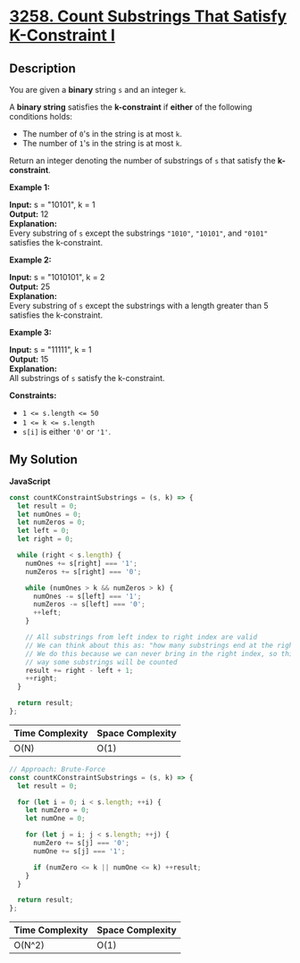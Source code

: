 # [3258. Count Substrings That Satisfy K-Constraint I](https://leetcode.com/problems/count-substrings-that-satisfy-k-constraint-i)

## Description

You are given a **binary** string `s` and an integer `k`.

A **binary string** satisfies the **k-constraint** if **either** of the following conditions holds:

- The number of `0`'s in the string is at most `k`.
- The number of `1`'s in the string is at most `k`.

Return an integer denoting the number of substrings of `s` that satisfy the **k-constraint**.

**Example 1:**

**Input:** s = "10101", k = 1  
**Output:** 12  
**Explanation:**  
Every substring of `s` except the substrings `"1010"`, `"10101"`, and `"0101"` satisfies the k-constraint.

**Example 2:**

**Input:** s = "1010101", k = 2  
**Output:** 25  
**Explanation:**  
Every substring of `s` except the substrings with a length greater than 5 satisfies the k-constraint.

**Example 3:**

**Input:** s = "11111", k = 1  
**Output:** 15  
**Explanation:**  
All substrings of `s` satisfy the k-constraint.

**Constraints:**

- `1 <= s.length <= 50`
- `1 <= k <= s.length`
- `s[i]` is either `'0'` or `'1'`.

## My Solution

**JavaScript**

```js
const countKConstraintSubstrings = (s, k) => {
  let result = 0;
  let numOnes = 0;
  let numZeros = 0;
  let left = 0;
  let right = 0;

  while (right < s.length) {
    numOnes += s[right] === '1';
    numZeros += s[right] === '0';

    while (numOnes > k && numZeros > k) {
      numOnes -= s[left] === '1';
      numZeros -= s[left] === '0';
      ++left;
    }

    // All substrings from left index to right index are valid
    // We can think about this as: "how many substrings end at the right index"
    // We do this because we can never bring in the right index, so this is the only
    // way some substrings will be counted
    result += right - left + 1;
    ++right;
  }

  return result;
};
```

| Time Complexity | Space Complexity |
| --------------- | ---------------- |
| O(N)            | O(1)             |

```js
// Approach: Brute-Force
const countKConstraintSubstrings = (s, k) => {
  let result = 0;

  for (let i = 0; i < s.length; ++i) {
    let numZero = 0;
    let numOne = 0;

    for (let j = i; j < s.length; ++j) {
      numZero += s[j] === '0';
      numOne += s[j] === '1';

      if (numZero <= k || numOne <= k) ++result;
    }
  }

  return result;
};
```

| Time Complexity | Space Complexity |
| --------------- | ---------------- |
| O(N^2)          | O(1)             |
